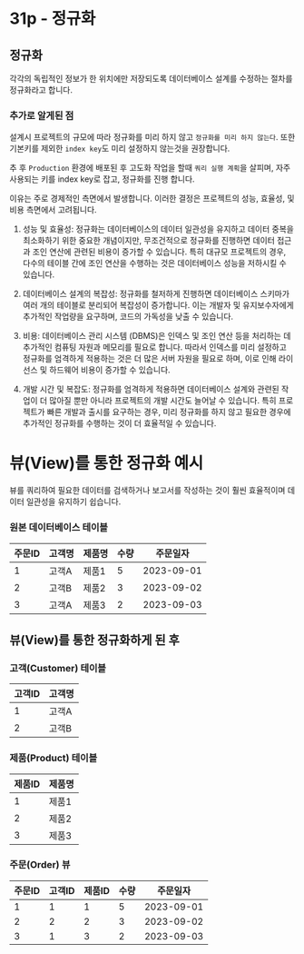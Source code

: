 # 31p - 정규화

## 정규화

각각의 독립적인 정보가 한 위치에만 저장되도록 데이터베이스 설계를 수정하는 절차를 정규화라고 합니다.

### 추가로 알게된 점

설계시 프로젝트의 규모에 따라 정규화를 미리 하지 않고 `정규화를 미리 하지 않는다`. 또한 기본키를 제외한 `index key`도 미리 설정하지 않는것을 권장합니다.

추 후 `Production` 환경에 배포된 후 고도화 작업을 할때 `쿼리 실행 계획`을 살피며, 자주 사용되는 키를 index key로 잡고, 정규화를 진행 합니다.

이유는 주로 경제적인 측면에서 발생합니다. 이러한 결정은 프로젝트의 성능, 효율성, 및 비용 측면에서 고려됩니다.

1. 성능 및 효율성: 정규화는 데이터베이스의 데이터 일관성을 유지하고 데이터 중복을 최소화하기 위한 중요한 개념이지만, 무조건적으로 정규화를 진행하면 데이터 접근과 조인 연산에 관련된 비용이 증가할 수 있습니다. 특히 대규모 프로젝트의 경우, 다수의 테이블 간에 조인 연산을 수행하는 것은 데이터베이스 성능을 저하시킬 수 있습니다.

2. 데이터베이스 설계의 복잡성: 정규화를 철저하게 진행하면 데이터베이스 스키마가 여러 개의 테이블로 분리되어 복잡성이 증가합니다. 이는 개발자 및 유지보수자에게 추가적인 작업량을 요구하며, 코드의 가독성을 낮출 수 있습니다.

3. 비용: 데이터베이스 관리 시스템 (DBMS)은 인덱스 및 조인 연산 등을 처리하는 데 추가적인 컴퓨팅 자원과 메모리를 필요로 합니다. 따라서 인덱스를 미리 설정하고 정규화를 엄격하게 적용하는 것은 더 많은 서버 자원을 필요로 하며, 이로 인해 라이선스 및 하드웨어 비용이 증가할 수 있습니다.

4. 개발 시간 및 복잡도: 정규화를 엄격하게 적용하면 데이터베이스 설계와 관련된 작업이 더 많아질 뿐만 아니라 프로젝트의 개발 시간도 늘어날 수 있습니다. 특히 프로젝트가 빠른 개발과 출시를 요구하는 경우, 미리 정규화를 하지 않고 필요한 경우에 추가적인 정규화를 수행하는 것이 더 효율적일 수 있습니다.

# 뷰(View)를 통한 정규화 예시

뷰를 쿼리하여 필요한 데이터를 검색하거나 보고서를 작성하는 것이 훨씬 효율적이며 데이터 일관성을 유지하기 쉽습니다.

### 원본 데이터베이스 테이블

| 주문ID | 고객명 | 제품명 | 수량 | 주문일자   |
| ------ | ------ | ------ | ---- | ---------- |
| 1      | 고객A  | 제품1  | 5    | 2023-09-01 |
| 2      | 고객B  | 제품2  | 3    | 2023-09-02 |
| 3      | 고객A  | 제품3  | 2    | 2023-09-03 |

## 뷰(View)를 통한 정규화하게 된 후

### 고객(Customer) 테이블

| 고객ID | 고객명 |
| ------ | ------ |
| 1      | 고객A  |
| 2      | 고객B  |

### 제품(Product) 테이블

| 제품ID | 제품명 |
| ------ | ------ |
| 1      | 제품1  |
| 2      | 제품2  |
| 3      | 제품3  |

### 주문(Order) 뷰

| 주문ID | 고객ID | 제품ID | 수량 | 주문일자   |
| ------ | ------ | ------ | ---- | ---------- |
| 1      | 1      | 1      | 5    | 2023-09-01 |
| 2      | 2      | 2      | 3    | 2023-09-02 |
| 3      | 1      | 3      | 2    | 2023-09-03 |
